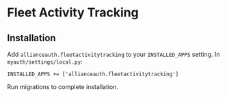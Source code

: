 # Fleet Activity Tracking

## Installation

Add `allianceauth.fleetactivitytracking` to your `INSTALLED_APPS` setting. In `myauth/settings/local.py`:

    INSTALLED_APPS += ['allianceauth.fleetactivitytracking']

Run migrations to complete installation.